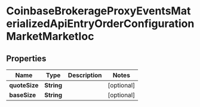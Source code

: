 
# CoinbaseBrokerageProxyEventsMaterializedApiEntryOrderConfigurationMarketMarketIoc

## Properties
Name | Type | Description | Notes
------------ | ------------- | ------------- | -------------
**quoteSize** | **String** |  |  [optional]
**baseSize** | **String** |  |  [optional]



